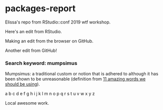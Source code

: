 # packages-report
Elissa's repo from RStudio::conf 2019 wtf workshop.

Here's an edit from RStudio.

Making an edit from the browser on GitHub.

Another edit from GitHub!


### Search keyword: mumpsimus
Mumpsimus: a traditional custom or notion that is adhered to although it has been shown to be unreasonable (definition from [11 amazing words we should be using](https://blog.oxforddictionaries.com/2015/07/15/11-words-we-should-start-using-more-often/)).

a b c d e f g h i j k l m n o p q r s t u v w x y z

Local awesome work. 
